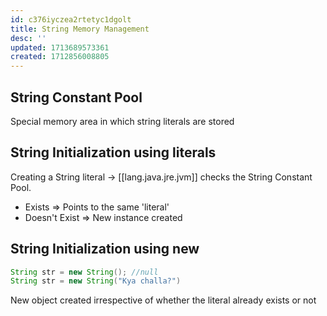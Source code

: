 ```yaml
---
id: c376iyczea2rtetyc1dgolt
title: String Memory Management
desc: ''
updated: 1713689573361
created: 1712856008805
---
```


## String Constant Pool

Special memory area in which string literals are stored


## String Initialization using literals

Creating a String literal → [[lang.java.jre.jvm]] checks the String Constant Pool.
  
- Exists => Points to the same 'literal'
- Doesn't Exist => New instance created

## String Initialization using new

```java
String str = new String(); //null
String str = new String("Kya challa?")
```

New object created irrespective of whether the literal already exists or not
